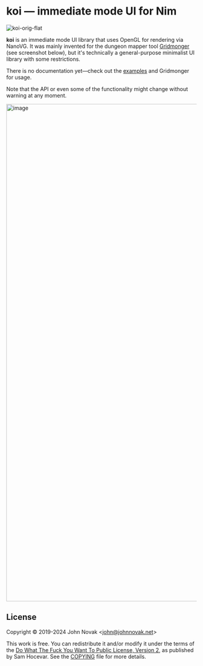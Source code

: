 # koi — immediate mode UI for Nim

![koi-orig-flat](https://github.com/johnnovak/koi/assets/698770/76e55eb0-c01c-4f9d-9ed0-a325058a21b0)

**koi** is an immediate mode UI library that uses OpenGL for rendering via NanoVG. It was mainly invented for the dungeon mapper tool [Gridmonger](https://gridmonger.johnnovak.net/) (see screenshot below), but it's technically a general-purpose minimalist UI library with some restrictions.

There is no documentation yet—check out the [examples](/examples) and Gridmonger for usage.

Note that the API or even some of the functionality might change without warning at any moment.

<img width="1312" alt="image" src="https://github.com/johnnovak/koi/assets/698770/dbf58114-5a68-4937-96ed-cd0109eebc89">

## License

Copyright © 2019-2024 John Novak <<john@johnnovak.net>>

This work is free. You can redistribute it and/or modify it under the terms of
the [Do What The Fuck You Want To Public License, Version 2](http://www.wtfpl.net/), as published
by Sam Hocevar. See the [COPYING](./COPYING) file for more details.

